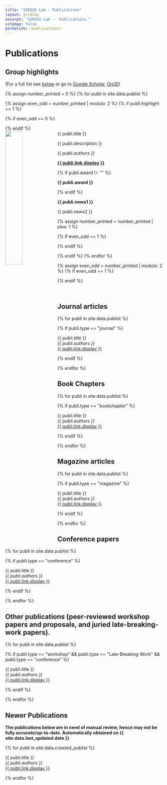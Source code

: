 ```yaml
---
title: "SIRIUS Lab - Publications"
layout: gridlay
excerpt: "SIRIUS Lab -- Publications."
sitemap: false
permalink: /publications/
---
```



# Publications

## Group highlights

(For a full list see [below](#full-list) or go to [Google Scholar](https://scholar.google.com/citations?user=0OupgU0AAAAJ), [OrcID](https://orcid.org/0000-0001-7051-5200))

{% assign number_printed = 0 %}
{% for publi in site.data.publist %}

{% assign even_odd = number_printed | modulo: 2 %}
{% if publi.highlight == 1 %}

{% if even_odd == 0 %}
<div class="row">
{% endif %}

<div class="col-sm-6 clearfix">
 <div class="well">
  <pubtit>{{ publi.title }}</pubtit>
  <img src="{{ site.url }}{{ site.baseurl }}/images/pubpic/{{ publi.image }}" class="img-responsive" width="33%" style="float: left" />
  <p>{{ publi.description }}</p>
  <p><em>{{ publi.authors }}</em></p>
  <p><strong><a href="{{ publi.link.url }}">{{ publi.link.display }}</a></strong></p>
{% if publi.award != "" %}
  <p class="text-danger"><strong> {{ publi.award }}</strong></p>
{% endif %}
  <p class="text-danger"><strong> {{ publi.news1 }}</strong></p>
  <p> {{ publi.news2 }}</p>
 </div>
</div>

{% assign number_printed = number_printed | plus: 1 %}

{% if even_odd == 1 %}
</div>
{% endif %}

{% endif %}
{% endfor %}

{% assign even_odd = number_printed | modulo: 2 %}
{% if even_odd == 1 %}
</div>
{% endif %}

<p> &nbsp; </p>


## Journal articles

{% for publi in site.data.publist %}

{% if publi.type == "journal" %}

{{ publi.title }} <br />
<em>{{ publi.authors }} </em><br /><a href="{{ publi.link.url }}">{{ publi.link.display }}</a>

{% endif %}

{% endfor %}

## Book Chapters

{% for publi in site.data.publist %}
	
{% if publi.type == "bookchapter" %}

{{ publi.title }} <br />
<em>{{ publi.authors }} </em><br /><a href="{{ publi.link.url }}">{{ publi.link.display }}</a>

{% endif %}

{% endfor %}

## Magazine articles

{% for publi in site.data.publist %}

{% if publi.type == "magazine" %}

{{ publi.title }} <br />
<em>{{ publi.authors }} </em><br /><a href="{{ publi.link.url }}">{{ publi.link.display }}</a>

{% endif %}

{% endfor %}

## Conference papers

{% for publi in site.data.publist %}

{% if publi.type == "conference" %}

{{ publi.title }} <br />
<em>{{ publi.authors }} </em><br /><a href="{{ publi.link.url }}">{{ publi.link.display }}</a>

{% endif %}

{% endfor %}

## Other publications (peer-reviewed workshop papers and proposals, and juried late-breaking-work papers).

{% for publi in site.data.publist %}

{% if publi.type == "workshop" && publi.type == "Late-Breaking-Work" && publi.type == "conference" %}

{{ publi.title }} <br />
<em>{{ publi.authors }} </em><br /><a href="{{ publi.link.url }}">{{ publi.link.display }}</a>

{% endif %}

{% endfor %}

## Newer Publications

<b>The publications below are in need of manual review, hence may not be fully accurate/up-to-date. Automatically obtained on {{ site.data.last_updated.date }}</b>

{% for publi in site.data.crawled_publist %}

{{ publi.title }} <br />
<em>{{ publi.authors }} </em><br /><a href="{{ publi.link.url }}">{{ publi.link.display }}</a>

{% endfor %}

